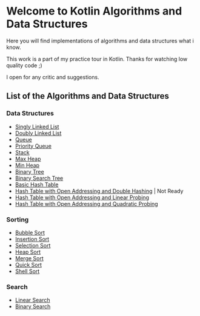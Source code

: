 # Welcome to Kotlin Algorithms and Data Structures
Here you will find implementations of algorithms and data structures what i know.

This work is a part of my practice tour in Kotlin. Thanks for watching low quality code ;)

I open for any critic and suggestions.

## List of the Algorithms and Data Structures

### Data Structures

- [Singly Linked List](src/main/kotlin/structures/SinglyLinkedList.kt)
- [Doubly Linked List](src/main/kotlin/structures/DoublyLinkedList.kt)
- [Queue](src/main/kotlin/structures/Queue.kt)
- [Priority Queue](src/main/kotlin/structures/PriorityQueue.kt)
- [Stack](src/main/kotlin/structures/Stack.kt)
- [Max Heap](src/main/kotlin/structures/MaxHeap.kt)
- [Min Heap](src/main/kotlin/structures/MinHeap.kt)
- [Binary Tree](src/main/kotlin/structures/BinaryTree.kt)
- [Binary Search Tree](src/main/kotlin/structures/BinarySearchTree.kt)
- [Basic Hash Table](src/main/kotlin/structures/BasicHashTable.kt)
- [Hash Table with Open Addressing and Double Hashing](src/main/kotlin/structures/HashTableOpenAddressingDoubleHashing.kt) | Not Ready
- [Hash Table with Open Addressing and Linear Probing](src/main/kotlin/structures/HashTableOpenAddressingLinearProbing.kt)
- [Hash Table with Open Addressing and Quadratic Probing](src/main/kotlin/structures/HashTableOpenAddressingQuadraticProbing.kt)


### Sorting

- [Bubble Sort](src/main/kotlin/algorithms/sort/BubbleSort.kt)
- [Insertion Sort](src/main/kotlin/algorithms/sort/InsertionSort.kt)
- [Selection Sort](src/main/kotlin/algorithms/sort/SelectionSort.kt)
- [Heap Sort](src/main/kotlin/algorithms/sort/HeapSort.kt)
- [Merge Sort](src/main/kotlin/algorithms/sort/MergeSort.kt)
- [Quick Sort](src/main/kotlin/algorithms/sort/QuickSort.kt)
- [Shell Sort](src/main/kotlin/algorithms/sort/ShellSort.kt)


### Search

- [Linear Search](src/main/kotlin/algorithms/search/LinearSearch.kt)
- [Binary Search](src/main/kotlin/algorithms/search/BinarySearch.kt)





